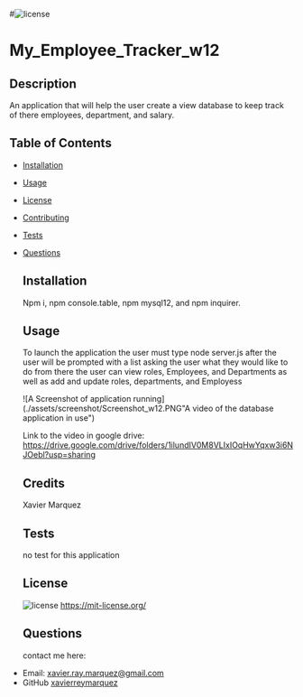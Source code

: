 #![license](https://img.shields.io/badge/License-MIT-green)

# My_Employee_Tracker_w12

## Description

An application that will help the user create a view database to keep track of there employees, department, and salary.

## Table of Contents

- [Installation](#installation)
- [Usage](#usage)
- [License](#license)
- [Contributing](#contributing)
- [Tests](#tests)
- [Questions](#questions)

  ## Installation

  Npm i, npm console.table, npm mysql12, and npm inquirer.

  ## Usage

  To launch the application the user must type node server.js after the user will be prompted with a list asking the user what they would like to do from there the user can view roles, Employees, and Departments as well as add and update roles, departments, and Employess

  ![A Screenshot of application running](./assets/screenshot/Screenshot_w12.PNG"A video of the database application in use")

  Link to the video in google drive: https://drive.google.com/drive/folders/1ilundIV0M8VLIxIOqHwYqxw3i6NJOebl?usp=sharing

  ## Credits

  Xavier Marquez

  ## Tests

  no test for this application

  ## License

  ![license](https://img.shields.io/badge/License-MIT-green)
  https://mit-license.org/

  ## Questions

  contact me here:

* Email: xavier.ray.marquez@gmail.com
* GitHub [xavierreymarquez](https://github.com/xavierreymarquez)
